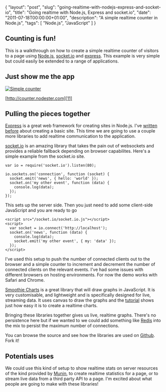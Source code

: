 {
  "layout": "post",
  "slug": "going-realtime-with-nodejs-express-and-socket-io",
  "title": "Going realtime with Node.js, Express and socket.io",
  "date": "2011-07-18T00:00:00+01:00",
  "description": "A simple realtime counter in Node.js",
  "tags": [
    "Node.js",
    "JavaScript"
  ]
}

## Counting is fun!

This is a walkthrough on how to create a simple realtime counter of visitors to a page using [Node.js][1], [socket.io][3] and [express][4]. This example is very simple but could easily be extended to a range of applications.

## Just show me the app

[![Simple counter][2]][11]

[http://counter.nodester.com][11]

## Pulling the pieces together

[Express][4] is a great web framework for creating sites in Node.js. I've [written before][5] about creating a basic site. This time we are going to use a couple more libraries to add realtime communication to the application. 

[socket.io][3] is an amazing library that takes the pain out of websockets and provides a reliable fallback depending on browser capabilites. Here's a simple example from the socket.io site. 

    var io = require('socket.io').listen(80);

    io.sockets.on('connection', function (socket) {
      socket.emit('news', { hello: 'world' });
      socket.on('my other event', function (data) {
        console.log(data);
      });
    });

This sets up the server side. Then you just need to add some client-side JavaScript and you are ready to go

    <script src="/socket.io/socket.io.js"></script>
    <script>
      var socket = io.connect('http://localhost');
      socket.on('news', function (data) {
        console.log(data);
        socket.emit('my other event', { my: 'data' });
      });
    </script>

I've used this setup to push the number of connected clients out to the browser and a simple counter to increment and decrement the number of connected clients on the relevant events. I've had some issues with different browsers on hosting environments. For now the demo works with Safari and Chrome.

[Smoothie Charts][6] is a great library that will draw graphs in JavaScript. It is very customisable, and lightweight and is specifically designed for live, streaming data. It uses canvas to draw the graphs and the [tutorial][7] shows just how easy it is to create a realtime charts.

Bringing these libraries together gives us live, realtime graphs. There's no persistence here but if we wanted to we could add something like [Redis][8] into the mix to persist the maximum number of connections. 

You can browse the source and see how the libraries are used on [Github][10]. Fork it!

## Potentials uses

We could use this kind of setup to show realtime stats on server resources of the kind provided by [Munin][9], to create realtime statistics for a page, or to stream live data from a third party API to a page. I'm excited about what people are going to make with these libraries!

[1]: http://nodejs.org
[2]: http://shapeshed.com/images/articles/counter.jpg
[3]: http://socket.io/
[4]: http://expressjs.com/
[5]: http://shapeshed.com/creating-a-basic-site-with-node-and-express/
[6]: http://smoothiecharts.org/
[7]: http://smoothiecharts.org/tutorial.html
[8]: http://redis.io/
[9]: http://munin-monitoring.org/
[10]: https://github.com/shapeshed/counter
[11]: http://counter.nodester.com
